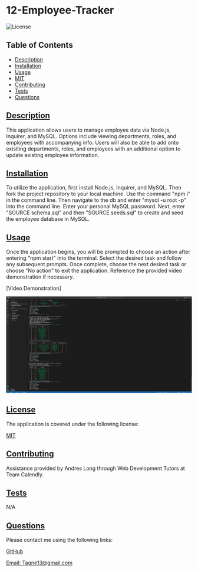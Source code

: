 # 12-Employee-Tracker

  
  ![License](https://img.shields.io/badge/License-MIT-blue.svg)
    

  ## Table of Contents

  * [Description](#description)
  * [Installation](#installation)
  * [Usage](#usage)
  * [MIT](https://choosealicense.com/licenses/MIT)
  * [Contributing](#contributing)
  * [Tests](#tests)
  * [Questions](#questions)
  
  ## [Description](#table-of-contents)

  This application allows users to manage employee data via Node.js, Inquirer, and MySQL. Options include viewing departments, roles, and employees with accompanying info. Users will also be able to add onto exisiting departments, roles, and employees with an additional option to update existing employee information. 

  ## [Installation](#table-of-contents)

  To utilize the application, first install Node.js, Inquirer, and MySQL. Then fork the project repository to your local machine. Use the command "npm i" in the command line. Then navigate to the db and enter "mysql -u root -p" into the command line. Enter your personal MySQL password. Next, enter "SOURCE schema.sql" and then "SOURCE seeds.sql" to create and seed the employee database in MySQL. 

  ## [Usage](#table-of-contents)

  Once the application begins, you will be prompted to choose an action after entering "npm start" into the terminal. Select the desired task and follow any subsequent prompts. Once complete, choose the next desired task or choose "No action" to exit the application. Reference the provided video demonstration if necessary. 

  [Video Demonstration] 

  ![Screenshot](assets/Screenshot.png)

  ## [License](#table-of-contents)

  The application is covered under the following license:
    
    
  [MIT](https://choosealicense.com/licenses/MIT)
    
    

  ## [Contributing](#table-of-contents)

  Assistance provided by Andres Long through Web Development Tutors at Team Calendly.

  ## [Tests](#table-of-contents)

  N/A

  ## [Questions](#table-of-contents)

  Please contact me using the following links:

  [GitHub](https://github.com/Tagne13)

  [Email: Tagne13@gmail.com](mailto:Tagne13@gmail.com)
